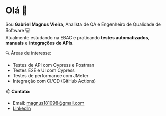 # Olá 👋

Sou **Gabriel Magnus Vieira**, Analista de QA e Engenheiro de Qualidade de Software 💻  
Atualmente estudando na EBAC e praticando **testes automatizados**, **manuais** e **integrações de APIs**.

🔍 Áreas de interesse:
- Testes de API com Cypress e Postman  
- Testes E2E e UI com Cypress  
- Testes de performance com JMeter  
- Integração com CI/CD (GitHub Actions)

📫 **Contato:**
- Email: magnus181098@gmail.com  
- [LinkedIn](https://www.linkedin.com/in/gabriel-magnus-vieira-qa)

